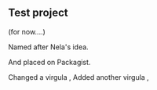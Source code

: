 ## Test project

(for now....)

Named after Nela's idea.

And placed on Packagist.


Changed a virgula ,
Added another virgula ,
